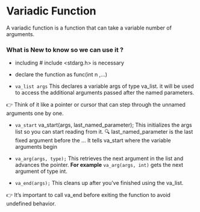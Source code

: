 # Variadic Function 
A variadic function is a function that can take a variable number of arguments.
### What is New to know so we can use it ?
- including # include <stdarg.h> is necessary 
- declare the function as func(int n ,...)
  
- `va_list args` This declares a variable args of type va_list.
it will be used to access the additional arguments passed after the named parameters.

👉 Think of it like a pointer or cursor that can step through the unnamed arguments one by one. 


- `va_start` va_start(args, last_named_parameter);
This initializes the args list so you can start reading from it.
🔍 last_named_parameter is the last fixed argument before the ... 
It tells va_start where the variable arguments begin  



- `va_arg(args, type);` This retrieves the next argument in the list and advances the pointer.
**For example** `va_arg(args, int)` gets the next argument of type int.



- `va_end(args);` This cleans up after you've finished using the va_list.

👉 It’s important to call va_end before exiting the function to avoid undefined behavior.

